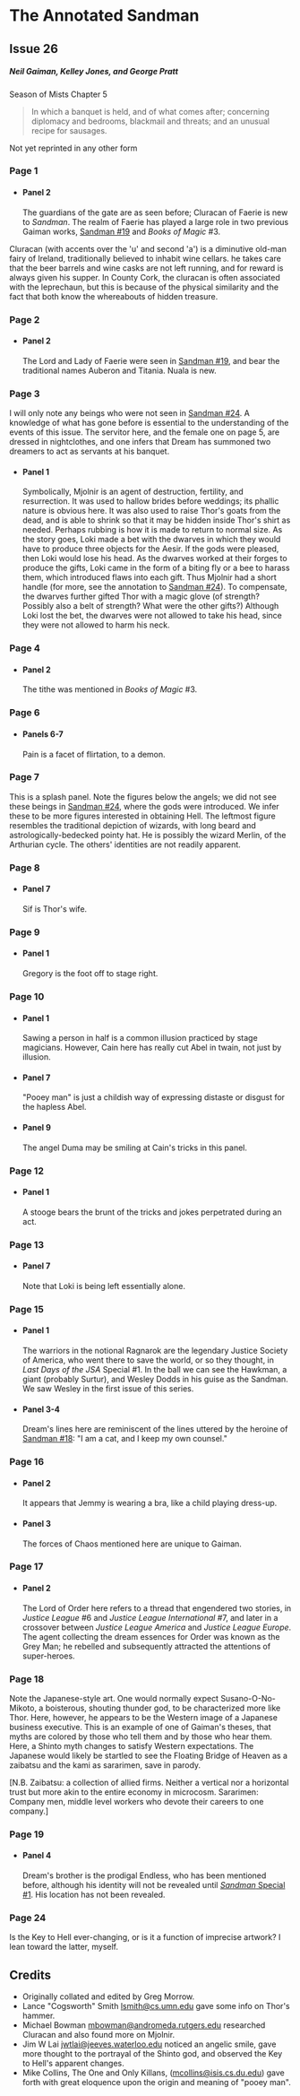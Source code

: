 # The Annotated Sandman

## Issue 26

##### Neil Gaiman, Kelley Jones, and George Pratt

Season of Mists Chapter 5

> In which a banquet is held,
> and of what comes after;
> concerning diplomacy and bedrooms, blackmail and threats;
> and an unusual recipe for sausages.

Not yet reprinted in any other form

### Page 1

- #### Panel 2

  The guardians of the gate are as seen before; Cluracan of Faerie is new to _Sandman_. The realm of Faerie has played a large role in two previous Gaiman works, [Sandman #19](sandman.19.md) and _Books of Magic_ #3.

Cluracan (with accents over the 'u' and second 'a') is a diminutive old-man fairy of Ireland, traditionally believed to inhabit wine cellars. he takes care that the beer barrels and wine casks are not left running, and for reward is always given his supper. In County Cork, the cluracan is often associated with the leprechaun, but this is because of the physical similarity and the fact that both know the whereabouts of hidden treasure.

### Page 2

- #### Panel 2

  The Lord and Lady of Faerie were seen in [Sandman #19](sandman.19.md), and bear the traditional names Auberon and Titania. Nuala is new.

### Page 3

I will only note any beings who were not seen in [Sandman #24](sandman.24.md). A knowledge of what has gone before is essential to the understanding of the events of this issue. The servitor here, and the female one on page 5, are dressed in nightclothes, and one infers that Dream has summoned two dreamers to act as servants at his banquet.

- #### Panel 1

  Symbolically, Mjolnir is an agent of destruction, fertility, and resurrection. It was used to hallow brides before weddings; its phallic nature is obvious here. It was also used to raise Thor's goats from the dead, and is able to shrink so that it may be hidden inside Thor's shirt as needed. Perhaps rubbing is how it is made to return to normal size. As the story goes, Loki made a bet with the dwarves in which they would have to produce three objects for the Aesir. If the gods were pleased, then Loki would lose his head. As the dwarves worked at their forges to produce the gifts, Loki came in the form of a biting fly or a bee to harass them, which introduced flaws into each gift. Thus Mjolnir had a short handle (for more, see the annotation to [Sandman #24](sandman.24.md)). To compensate, the dwarves further gifted Thor with a magic glove (of strength? Possibly also a belt of strength? What were the other gifts?) Although Loki lost the bet, the dwarves were not allowed to take his head, since they were not allowed to harm his neck.

### Page 4

- #### Panel 2

  The tithe was mentioned in _Books of Magic_ #3.

### Page 6

- #### Panels 6-7

  Pain is a facet of flirtation, to a demon.

### Page 7

This is a splash panel. Note the figures below the angels; we did not see these beings in [Sandman #24](sandman.24.md), where the gods were introduced. We infer these to be more figures interested in obtaining Hell. The leftmost figure resembles the traditional depiction of wizards, with long beard and astrologically-bedecked pointy hat. He is possibly the wizard Merlin, of the Arthurian cycle. The others' identities are not readily apparent.

### Page 8

- #### Panel 7

  Sif is Thor's wife.

### Page 9

- #### Panel 1

  Gregory is the foot off to stage right.

### Page 10

- #### Panel 1

  Sawing a person in half is a common illusion practiced by stage magicians. However, Cain here has really cut Abel in twain, not just by illusion.

- #### Panel 7

  "Pooey man" is just a childish way of expressing distaste or disgust for the hapless Abel.

- #### Panel 9

  The angel Duma may be smiling at Cain's tricks in this panel.

### Page 12

- #### Panel 1

  A stooge bears the brunt of the tricks and jokes perpetrated during an act.

### Page 13

- #### Panel 7

  Note that Loki is being left essentially alone.

### Page 15

- #### Panel 1

  The warriors in the notional Ragnarok are the legendary Justice Society of America, who went there to save the world, or so they thought, in _Last Days of the JSA_ Special #1. In the ball we can see the Hawkman, a giant (probably Surtur), and Wesley Dodds in his guise as the Sandman. We saw Wesley in the first issue of this series.

- #### Panel 3-4

  Dream's lines here are reminiscent of the lines uttered by the heroine of [Sandman #18](sandman.18.md): "I am a cat, and I keep my own counsel."

### Page 16

- #### Panel 2

  It appears that Jemmy is wearing a bra, like a child playing dress-up.

- #### Panel 3

  The forces of Chaos mentioned here are unique to Gaiman.

### Page 17

- #### Panel 2

  The Lord of Order here refers to a thread that engendered two stories, in _Justice League_ #6 and _Justice League International_ #7, and later in a crossover between _Justice League America_ and _Justice League Europe_. The agent collecting the dream essences for Order was known as the Grey Man; he rebelled and subsequently attracted the attentions of super-heroes.

### Page 18

Note the Japanese-style art. One would normally expect Susano-O-No-Mikoto, a boisterous, shouting thunder god, to be characterized more like Thor. Here, however, he appears to be the Western image of a Japanese business executive. This is an example of one of Gaiman's theses, that myths are colored by those who tell them and by those who hear them. Here, a Shinto myth changes to satisfy Western expectations. The Japanese would likely be startled to see the Floating Bridge of Heaven as a zaibatsu and the kami as sararimen, save in parody.

[N.B. Zaibatsu: a collection of allied firms. Neither a vertical nor a horizontal trust but more akin to the entire economy in microcosm. Sararimen: Company men, middle level workers who devote their careers to one company.]

### Page 19

- #### Panel 4

  Dream's brother is the prodigal Endless, who has been mentioned before, although his identity will not be revealed until [_Sandman_ Special #1](sandman-special1.md). His location has not been revealed.

### Page 24

Is the Key to Hell ever-changing, or is it a function of imprecise artwork? I lean toward the latter, myself.

## Credits

- Originally collated and edited by Greg Morrow.
- Lance "Cogsworth" Smith <lsmith@cs.umn.edu> gave some info on Thor's hammer.
- Michael Bowman <mbowman@andromeda.rutgers.edu> researched Cluracan and also found more on Mjolnir.
- Jim W Lai <jwtlai@jeeves.waterloo.edu> noticed an angelic smile, gave more thought to the portrayal of the Shinto god, and observed the Key to Hell's apparent changes.
- Mike Collins, The One and Only Killans, (mcollins@isis.cs.du.edu) gave forth with great eloquence upon the origin and meaning of "pooey man".
